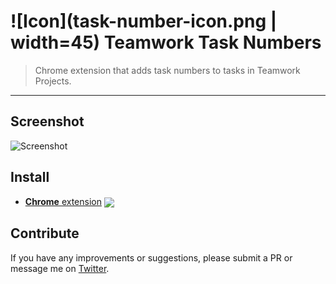# ![Icon](task-number-icon.png | width=45) Teamwork Task Numbers

[link-cws]: https://chrome.google.com/webstore/detail/teamwork-task-numbers/oknjgpmiehhpmgekpclgkceodoaaebbi "Version published on Chrome Web Store"

> Chrome extension that adds task numbers to tasks in Teamwork Projects.
---

## Screenshot

![Screenshot](https://lh3.googleusercontent.com/9fw-1XF3eOCgkRKRtwi36eEBy6PQeEdLhOCyXQJ6CUE43hVhwgIE9bXpQk7j5PSpgcnWyfSqJA=w640-h400-e365)


## Install

- [**Chrome** extension][link-cws] [<img valign="middle" src="https://img.shields.io/badge/version-1.0-blue.svg">][link-cws]

## Contribute

If you have any improvements or suggestions, please submit a PR or message me on [Twitter](https://twitter.com/jonmunson).